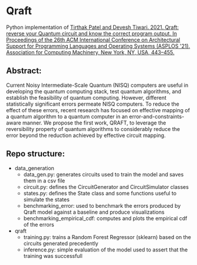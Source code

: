# Qraft

Python implementation of [Tirthak Patel and Devesh Tiwari. 2021. Qraft: reverse your Quantum circuit and know the correct program output. In Proceedings of the 26th ACM International Conference on Architectural Support for Programming Languages and Operating Systems (ASPLOS '21). Association for Computing Machinery, New York, NY, USA, 443–455.](https://par.nsf.gov/servlets/purl/10309262)


## Abstract:

Current Noisy Intermediate-Scale Quantum (NISQ) computers are useful in developing the quantum computing stack, test quantum algorithms, and establish the feasibility of quantum computing. However, different statistically significant errors permeate NISQ computers. To reduce the effect of these errors, recent research has focused on effective mapping of a quantum algorithm to a quantum computer in an error-and-constraints-aware manner. We propose the first work, QRAFT, to leverage the reversibility property of quantum algorithms to considerably reduce the error beyond the reduction achieved by effective circuit mapping.


## Repo structure:
- data_generation
    - data_gen.py: generates circuits used to train the model and saves them in a csv file
    - circuit.py: defines the CircuitGenerator and CircuitSimulator classes
    - states.py: defines the State class and some functions useful to simulate the states
    - benchmarking_error: used to benchmark the errors produced by Qraft model against a baseline and produce visualizations
    - benchmarking_empirical_cdf: computes and plots the empirical cdf of the errors
- qraft
    - training.py: trains a Random Forest Regressor (sklearn) based on the circuits generated precedently
    - inference.py: simple evaluation of the model used to assert that the training was successfull